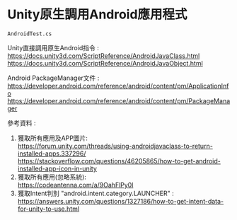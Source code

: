 # Unity原生調用Android應用程式
`AndroidTest.cs`  

Unity直接調用原生Android指令 :   
https://docs.unity3d.com/ScriptReference/AndroidJavaClass.html   
https://docs.unity3d.com/ScriptReference/AndroidJavaObject.html   

Android PackageManager文件 :   
https://developer.android.com/reference/android/content/pm/ApplicationInfo   
https://developer.android.com/reference/android/content/pm/PackageManager   
    
參考資料 :   
1. 獲取所有應用及APP圖片:   
https://forum.unity.com/threads/using-androidjavaclass-to-return-installed-apps.337296/   
https://stackoverflow.com/questions/46205865/how-to-get-android-installed-app-icon-in-unity   
2. 獲取所有應用(忽略系統):   
https://codeantenna.com/a/9OahFlPy0l   
3. 獲取Intent判別 "android.intent.category.LAUNCHER" :   
https://answers.unity.com/questions/1327186/how-to-get-intent-data-for-unity-to-use.html
